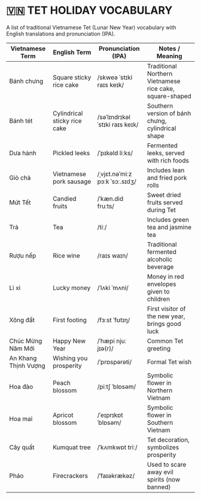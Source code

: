 # 🇻🇳 TET HOLIDAY VOCABULARY

A list of traditional Vietnamese Tet (Lunar New Year) vocabulary with English translations and pronunciation (IPA).

| Vietnamese Term           | English Term                          | Pronunciation (IPA)           | Notes / Meaning                                                  |
|---------------------------|----------------------------------------|-------------------------------|------------------------------------------------------------------|
| Bánh chưng                | Square sticky rice cake               | /skweə ˈstɪki raɪs keɪk/      | Traditional Northern Vietnamese rice cake, square-shaped        |
| Bánh tét                  | Cylindrical sticky rice cake          | /səˈlɪndrɪkəl ˈstɪki raɪs keɪk/ | Southern version of bánh chưng, cylindrical shape         |
| Dưa hành                 | Pickled leeks                         | /ˈpɪkəld liːks/               | Fermented leeks, served with rich foods                          |
| Giò chả                  | Vietnamese pork sausage               | /ˌvjɛt.nəˈmiːz pɔːk ˈsɔː.sɪdʒ/ | Includes lean and fried pork rolls                      |
| Mứt Tết                  | Candied fruits                        | /ˈkæn.did fruːts/             | Sweet dried fruits served during Tet                             |
| Trà                      | Tea                                   | /tiː/                         | Includes green tea and jasmine tea                               |
| Rượu nếp                 | Rice wine                             | /raɪs waɪn/                   | Traditional fermented alcoholic beverage                         |
| Lì xì                    | Lucky money                           | /ˈlʌki ˈmʌni/                 | Money in red envelopes given to children                         |
| Xông đất                 | First footing                         | /fɜːst ˈfʊtɪŋ/                | First visitor of the new year, brings good luck                  |
| Chúc Mừng Năm Mới        | Happy New Year                        | /ˈhæpi njuː jɪə(r)/           | Common Tet greeting                                              |
| An Khang Thịnh Vượng     | Wishing you prosperity                | /ˈprɒspərəti/                 | Formal Tet wish                                                  |
| Hoa đào                  | Peach blossom                         | /piːtʃ ˈblɒsəm/               | Symbolic flower in Northern Vietnam                              |
| Hoa mai                  | Apricot blossom                       | /ˈeɪprɪkɒt ˈblɒsəm/           | Symbolic flower in Southern Vietnam                              |
| Cây quất                 | Kumquat tree                          | /ˈkʌmkwɒt triː/               | Tet decoration, symbolizes prosperity                            |
| Pháo                     | Firecrackers                          | /ˈfaɪəkrækəz/                 | Used to scare away evil spirits (now banned)                     |